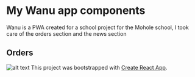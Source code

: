 # My Wanu app components
Wanu is a PWA created for a school project for the Mohole school, I took care of the orders section and the news section
## Orders

![alt text](https://github.com/DavidPareti/Orders_Wanu-app/blob/master/src/img/Orders2.png "Orders")
This project was bootstrapped with [Create React App](https://github.com/facebook/create-react-app).
